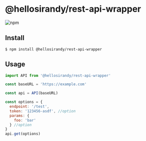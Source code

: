 # @hellosirandy/rest-api-wrapper

![npm](https://img.shields.io/npm/v/@hellosirandy/rest-api-wrapper.svg)

## Install

```
$ npm install @hellosirandy/rest-api-wrapper
```

## Usage

```js
import API from '@hellosirandy/rest-api-wrapper'

const baseURL = 'https://example.com'

const api = API(baseURL)

const options = {
  endpoint: '/test',
  token: '123456-asdf', //option
  params: {
    foo: 'bar'
  } //option
}
api.get(options)
```
